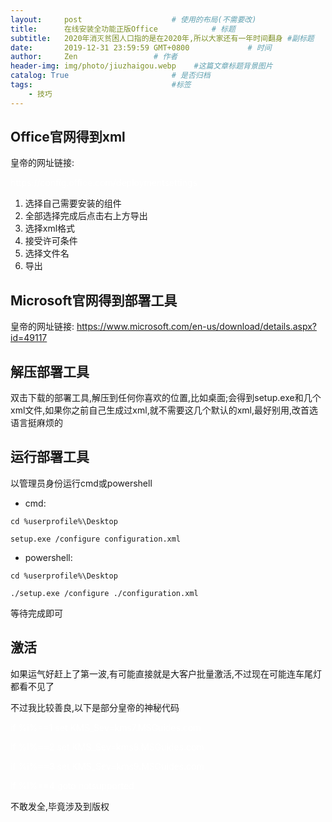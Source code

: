 ```yaml
---
layout:     post                    # 使用的布局(不需要改)
title:      在线安装全功能正版Office            # 标题
subtitle:   2020年消灭贫困人口指的是在2020年,所以大家还有一年时间翻身 #副标题
date:       2019-12-31 23:59:59 GMT+0800             # 时间
author:     Zen                 # 作者
header-img: img/photo/jiuzhaigou.webp    #这篇文章标题背景图片
catalog: True                       # 是否归档
tags:                               #标签
    - 技巧
---
```


## Office官网得到xml

皇帝的网址链接:

<font color="#FFFFFF">
https://config.office.com/deploymentsettings
</font>

1. 选择自己需要安装的组件
2. 全部选择完成后点击右上方导出
3. 选择xml格式
4. 接受许可条件
5. 选择文件名
6. 导出

## Microsoft官网得到部署工具

皇帝的网址链接:
<font color="#FFFFFF">
https://www.microsoft.com/en-us/download/details.aspx?id=49117
</font>

## 解压部署工具

双击下载的部署工具,解压到任何你喜欢的位置,比如桌面;会得到setup.exe和几个xml文件,如果你之前自己生成过xml,就不需要这几个默认的xml,最好别用,改首选语言挺麻烦的

## 运行部署工具


以管理员身份运行cmd或powershell

+ cmd:

`cd %userprofile%\Desktop`

`setup.exe /configure configuration.xml`

+ powershell:

`cd %userprofile%\Desktop`

`./setup.exe /configure ./configuration.xml`

等待完成即可

## 激活

如果运气好赶上了第一波,有可能直接就是大客户批量激活,不过现在可能连车尾灯都看不见了

不过我比较善良,以下是部分皇帝的神秘代码

<font color="#FFFFFF">

if %i%==1 set KMS_Sev=kms7.MSGuides.com

if %i%==2 set KMS_Sev=kms8.MSGuides.com

if %i%==3 set KMS_Sev=kms9.MSGuides.com

if %i%==4 goto notsupported
</font>

不敢发全,毕竟涉及到版权
